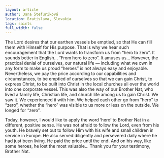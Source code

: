 ```yaml
---
layout: article
author: Jana Štefuriková
location: Bratislava, Slovakia
tags: saints
full_width: false
---
```

The Lord desires that our earthen vessels be emptied, so that He can fill them with Himself for His purpose. That is why we hear such encouragement that the Lord wants to transform us from “hero to zero”. It sounds better in English… “From hero to zero”. It amuses us… However, the practical denial of ourselves, our natural life — including what we own in any form to make us proud “heroes” is not always easy and enjoyable. Nevertheless, we pay the price according to our capabilities and circumstances, to be emptied of ourselves so that we can gain Christ, to express Christ, to be built into Christ in the local churches all over the world into one corporate vessel.
This was also the way of our Brother Nat, who lived a family life, Christian life, and church life among us to gain Christ. We saw it. We experienced it with him. We helped each other go from “hero” to “zero”, whether the “hero” was visible to us more or less on the outside. We longed for “zero”.

Today, however, I would like to apply the word ‘hero’ to Brother Nat in a different, positive sense. He was not afraid to follow the Lord, even from his youth. He bravely set out to follow Him with his wife and small children in service in Europe. He also served diligently and persevered daily where he had just been living. He paid the price until the end. And on his way, like some heroes, he lost the most valuable…
Thank you for your testimony, Brother Nat.
